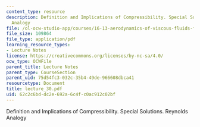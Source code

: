 ```yaml
---
content_type: resource
description: Definition and Implications of Compressibility. Special Solutions. Reynolds
  Analogy
file: /ol-ocw-studio-app/courses/16-13-aerodynamics-of-viscous-fluids-fall-2003/62c2c6bddc2e692a6c4fc0ac912c02bf_lecture_30.pdf
file_size: 109864
file_type: application/pdf
learning_resource_types:
- Lecture Notes
license: https://creativecommons.org/licenses/by-nc-sa/4.0/
ocw_type: OCWFile
parent_title: Lecture Notes
parent_type: CourseSection
parent_uid: 75d54fc3-032c-35b4-49de-966608dbca41
resourcetype: Document
title: lecture_30.pdf
uid: 62c2c6bd-dc2e-692a-6c4f-c0ac912c02bf
---
```

Definition and Implications of Compressibility. Special Solutions. Reynolds Analogy